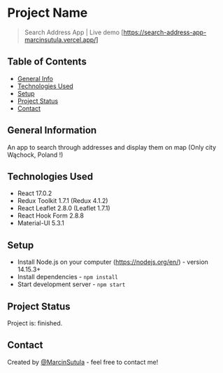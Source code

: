 
# Project Name

> Search Address App | 
> Live demo [https://search-address-app-marcinsutula.vercel.app/]

## Table of Contents

- [General Info](#general-information)
- [Technologies Used](#technologies-used)
- [Setup](#setup)
- [Project Status](#project-status)
- [Contact](#contact)

## General Information

An app to search through addresses and display them on map (Only city Wąchock, Poland !)

## Technologies Used

- React 17.0.2
- Redux Toolkit 1.7.1 (Redux 4.1.2)
- React Leaflet 2.8.0 (Leaflet 1.7.1)
- React Hook Form 2.8.8
- Material-UI 5.3.1

## Setup

- Install Node.js on your computer (https://nodejs.org/en/) - version 14.15.3+
- Install dependencies - `npm install`
- Start development server - `npm start`

## Project Status

Project is: finished.

## Contact

Created by [@MarcinSutula](https://github.com/MarcinSutula) - feel free to contact me!

